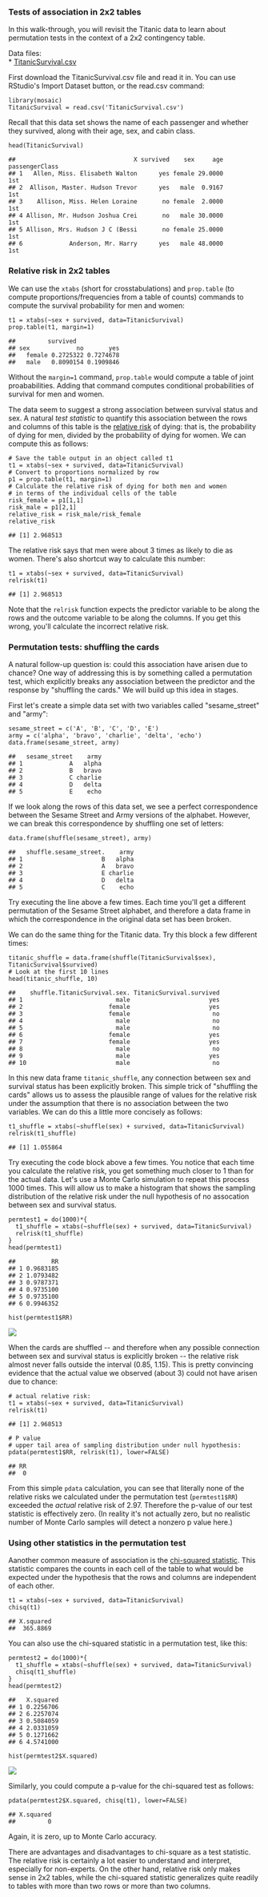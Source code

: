 ### Tests of association in 2x2 tables

In this walk-through, you will revisit the Titanic data to learn about
permutation tests in the context of a 2x2 contingency table.

Data files:  
\*
[TitanicSurvival.csv](http://jgscott.github.io/teaching/data/TitanicSurvival.csv)

First download the TitanicSurvival.csv file and read it in. You can use
RStudio's Import Dataset button, or the read.csv command:

    library(mosaic)
    TitanicSurvival = read.csv('TitanicSurvival.csv')

Recall that this data set shows the name of each passenger and whether
they survived, along with their age, sex, and cabin class.

    head(TitanicSurvival)

    ##                                 X survived    sex     age passengerClass
    ## 1   Allen, Miss. Elisabeth Walton      yes female 29.0000            1st
    ## 2  Allison, Master. Hudson Trevor      yes   male  0.9167            1st
    ## 3    Allison, Miss. Helen Loraine       no female  2.0000            1st
    ## 4 Allison, Mr. Hudson Joshua Crei       no   male 30.0000            1st
    ## 5 Allison, Mrs. Hudson J C (Bessi       no female 25.0000            1st
    ## 6             Anderson, Mr. Harry      yes   male 48.0000            1st

### Relative risk in 2x2 tables

We can use the `xtabs` (short for crosstabulations) and `prop.table` (to compute proportions/frequencies from a 
table of counts) commands to compute the survival probability for men and women:

    t1 = xtabs(~sex + survived, data=TitanicSurvival)
    prop.table(t1, margin=1)

    ##         survived
    ## sex             no       yes
    ##   female 0.2725322 0.7274678
    ##   male   0.8090154 0.1909846
    
Without the `margin=1` command, `prop.table` would compute a table
of joint proababilities. Adding that command computes conditional probabilities
of survival for men and women.

The data seem to suggest a strong association between survival status and
sex. A natural *test statistic* to quantify this association between the
rows and columns of this table is the [relative
risk](http://en.wikipedia.org/wiki/Relative_risk) of dying: that is, the
probability of dying for men, divided by the probability of dying for
women. We can compute this as follows:

    # Save the table output in an object called t1
    t1 = xtabs(~sex + survived, data=TitanicSurvival)
    # Convert to proportions normalized by row
    p1 = prop.table(t1, margin=1)
    # Calculate the relative risk of dying for both men and women
    # in terms of the individual cells of the table
    risk_female = p1[1,1]
    risk_male = p1[2,1]
    relative_risk = risk_male/risk_female
    relative_risk

    ## [1] 2.968513

The relative risk says that men were about 3 times as likely to die as
women. There's also shortcut way to calculate this number:

    t1 = xtabs(~sex + survived, data=TitanicSurvival)
    relrisk(t1)

    ## [1] 2.968513

Note that the `relrisk` function expects the predictor variable to be
along the rows and the outcome variable to be along the columns. If you
get this wrong, you'll calculate the incorrect relative risk.

### Permutation tests: shuffling the cards

A natural follow-up question is: could this association have arisen due
to chance? One way of addressing this is by something called a
permutation test, which explicitly breaks any association between the
predictor and the response by "shuffling the cards." We will build up
this idea in stages.

First let's create a simple data set with two variables called
"sesame\_street" and "army":

    sesame_street = c('A', 'B', 'C', 'D', 'E')
    army = c('alpha', 'bravo', 'charlie', 'delta', 'echo')
    data.frame(sesame_street, army)

    ##   sesame_street    army
    ## 1             A   alpha
    ## 2             B   bravo
    ## 3             C charlie
    ## 4             D   delta
    ## 5             E    echo

If we look along the rows of this data set, we see a perfect
correspondence between the Sesame Street and Army versions of the
alphabet. However, we can break this correspondence by shuffling one set
of letters:

    data.frame(shuffle(sesame_street), army)

    ##   shuffle.sesame_street.    army
    ## 1                      B   alpha
    ## 2                      A   bravo
    ## 3                      E charlie
    ## 4                      D   delta
    ## 5                      C    echo

Try executing the line above a few times. Each time you'll get a
different permutation of the Sesame Street alphabet, and therefore a
data frame in which the correspondence in the original data set has been
broken.

We can do the same thing for the Titanic data. Try this block a few
different times:

    titanic_shuffle = data.frame(shuffle(TitanicSurvival$sex), TitanicSurvival$survived)
    # Look at the first 10 lines
    head(titanic_shuffle, 10)

    ##    shuffle.TitanicSurvival.sex. TitanicSurvival.survived
    ## 1                          male                      yes
    ## 2                        female                      yes
    ## 3                        female                       no
    ## 4                          male                       no
    ## 5                          male                       no
    ## 6                        female                      yes
    ## 7                        female                      yes
    ## 8                          male                       no
    ## 9                          male                      yes
    ## 10                         male                       no

In this new data frame `titanic_shuffle`, any connection between sex and
survival status has been explicitly broken. This simple trick of
"shuffling the cards" allows us to assess the plausible range of values
for the relative risk under the assumption that there is no association
between the two variables. We can do this a little more concisely as
follows:

    t1_shuffle = xtabs(~shuffle(sex) + survived, data=TitanicSurvival)
    relrisk(t1_shuffle)

    ## [1] 1.055864

Try executing the code block above a few times. You notice that each
time you calculate the relative risk, you get something much closer to 1
than for the actual data. Let's use a Monte Carlo simulation to repeat
this process 1000 times. This will allow us to make a histogram that
shows the sampling distribution of the relative risk under the null
hypothesis of no assocation between sex and survival status.

    permtest1 = do(1000)*{
      t1_shuffle = xtabs(~shuffle(sex) + survived, data=TitanicSurvival)
      relrisk(t1_shuffle)
    }
    head(permtest1)

    ##          RR
    ## 1 0.9683185
    ## 2 1.0793482
    ## 3 0.9787371
    ## 4 0.9735100
    ## 5 0.9735100
    ## 6 0.9946352

    hist(permtest1$RR)

![](titanic_permtest_files/figure-markdown_strict/unnamed-chunk-10-1.png)

When the cards are shuffled -- and therefore when any possible
connection between sex and survival status is explicitly broken -- the
relative risk almost never falls outside the interval (0.85, 1.15). This
is pretty convincing evidence that the actual value we observed (about
3) could not have arisen due to chance:

    # actual relative risk:
    t1 = xtabs(~sex + survived, data=TitanicSurvival)
    relrisk(t1)

    ## [1] 2.968513

    # P value
    # upper tail area of sampling distribution under null hypothesis:
    pdata(permtest1$RR, relrisk(t1), lower=FALSE)

    ## RR 
    ##  0

From this simple `pdata` calculation, you can see that literally none of
the relative risks we calculated under the permutation test
(`permtest1$RR`) exceeded the *actual* relative risk of 2.97. Therefore
the p-value of our test statistic is effectively zero. (In reality it's
not actually zero, but no realistic number of Monte Carlo samples will
detect a nonzero p value here.)

### Using other statistics in the permutation test

Aanother common measure of association is the [chi-squared
statistic](http://en.wikipedia.org/wiki/Pearson's_chi-squared_test#Calculating_the_test-statistic).
This statistic compares the counts in each cell of the table to what
would be expected under the hypothesis that the rows and columns are
independent of each other.

    t1 = xtabs(~sex + survived, data=TitanicSurvival)
    chisq(t1)

    ## X.squared 
    ##  365.8869

You can also use the chi-squared statistic in a permutation test, like
this:

    permtest2 = do(1000)*{
      t1_shuffle = xtabs(~shuffle(sex) + survived, data=TitanicSurvival)
      chisq(t1_shuffle)
    }
    head(permtest2)

    ##   X.squared
    ## 1 0.2256706
    ## 2 6.2257074
    ## 3 0.5084059
    ## 4 2.0331059
    ## 5 0.1271662
    ## 6 4.5741000

    hist(permtest2$X.squared)

![](titanic_permtest_files/figure-markdown_strict/unnamed-chunk-13-1.png)

Similarly, you could compute a p-value for the chi-squared test as
follows:

    pdata(permtest2$X.squared, chisq(t1), lower=FALSE)

    ## X.squared 
    ##         0

Again, it is zero, up to Monte Carlo accuracy.

There are advantages and disadvantages to chi-square as a test
statistic. The relative risk is certainly a lot easier to understand and
interpret, especially for non-experts. On the other hand, relative risk
only makes sense in 2x2 tables, while the chi-squared statistic generalizes
quite readily to tables with more than two rows or more than two
columns.
